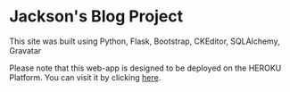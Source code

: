 # Jackson's Blog Project

This site was built using  Python, Flask, Bootstrap, CKEditor, SQLAlchemy, Gravatar

Please note that this web-app is designed to be deployed on the HEROKU Platform. You can visit it by clicking [here](https://jackson-blog.herokuapp.com).
